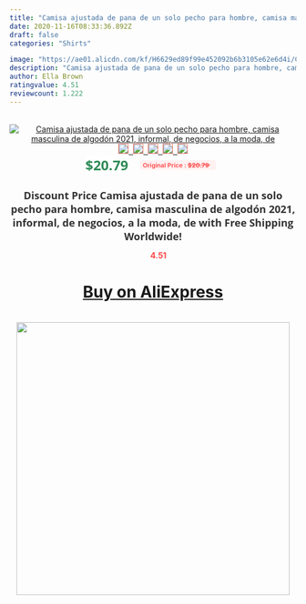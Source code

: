 ```yaml
---
title: "Camisa ajustada de pana de un solo pecho para hombre, camisa masculina de algodón 2021, informal, de negocios, a la moda, de"
date: 2020-11-16T08:33:36.892Z
draft: false
categories: "Shirts"

image: "https://ae01.alicdn.com/kf/H6629ed89f99e452092b6b3105e62e6d4i/Camisa-ajustada-de-pana-de-un-solo-pecho-para-hombre-camisa-masculina-de-algodón-2021-informal.jpg"
description: "Camisa ajustada de pana de un solo pecho para hombre, camisa masculina de algodón 2021, informal, de negocios, a la moda, de"
author: Ella Brown
ratingvalue: 4.51
reviewcount: 1.222
---
```

<br>
<div style="text-align: center;">
<a href="https://s.click.aliexpress.com/e/_9GCUBT" target="_blank" rel="nofollow noopener noreferrer"><img alt="Camisa ajustada de pana de un solo pecho para hombre, camisa masculina de algodón 2021, informal, de negocios, a la moda, de" class="magnifier-image" src="https://ae01.alicdn.com/kf/H6629ed89f99e452092b6b3105e62e6d4i/Camisa-ajustada-de-pana-de-un-solo-pecho-para-hombre-camisa-masculina-de-algodón-2021-informal.jpg_640x640.jpg">
<br>
<img style="border:1px solid salmon" src="https://ae01.alicdn.com/kf/H6629ed89f99e452092b6b3105e62e6d4i/Camisa-ajustada-de-pana-de-un-solo-pecho-para-hombre-camisa-masculina-de-algodón-2021-informal.jpg_120x120.jpg">&nbsp;&nbsp;<img style="border:1px solid salmon" src="https://ae01.alicdn.com/kf/Hc52743276bb34577a5c4a004bd490fb2u/Camisa-ajustada-de-pana-de-un-solo-pecho-para-hombre-camisa-masculina-de-algodón-2021-informal.jpg_120x120.jpg">&nbsp;&nbsp;<img style="border:1px solid salmon" src="https://ae01.alicdn.com/kf/Hd9b237e49e2a4ea3bed62d14c4a940c4q/Camisa-ajustada-de-pana-de-un-solo-pecho-para-hombre-camisa-masculina-de-algodón-2021-informal.jpg_120x120.jpg">&nbsp;&nbsp;<img style="border:1px solid salmon" src="https://ae01.alicdn.com/kf/H27d2990b13fd4285b9f47dc6948af8363/Camisa-ajustada-de-pana-de-un-solo-pecho-para-hombre-camisa-masculina-de-algodón-2021-informal.jpg_120x120.jpg">&nbsp;&nbsp;<img style="border:1px solid salmon" src="https://ae01.alicdn.com/kf/H2e87ddd7802f47eba2065450398d53f80/Camisa-ajustada-de-pana-de-un-solo-pecho-para-hombre-camisa-masculina-de-algodón-2021-informal.jpg_120x120.jpg"></a></div><br0>
<div style="text-align: center;"><span style="background-color: white; border: 0px; box-sizing: border-box; color: seagreen; display: inline-block; font-family: &quot;open sans&quot; , &quot;arial&quot; , &quot;helvetica&quot; , sans-serif , &quot;heiti&quot;; font-size: 24px; font-stretch: inherit; font-weight: 700; line-height: inherit; margin: 0px 10px 0px 0px; padding: 0px; vertical-align: middle;">$20.79 </span>
<span style="background: rgb(255 , 241 , 241); border-radius: 3px; border: 0px; box-sizing: border-box; color: #ff4747; display: inline-block; font-family: inherit; font-size: 12px; font-stretch: inherit; font-style: inherit; font-variant: inherit; font-weight: 600; line-height: inherit; margin: 0px; padding: 2px 5px; transform: scale(0.9); vertical-align: middle;">Original Price : <b style="text-decoration: line-through;">$20.79 </b> &nbsp;&nbsp;</span></div>
<h1 style="color: #333333; display: inline-block; font-family: &quot;open sans&quot; , &quot;arial&quot; , &quot;helvetica&quot; , sans-serif , &quot;heiti&quot;; font-size: 18px; font-stretch: inherit; font-weight: 700; text-align: center;">Discount Price Camisa ajustada de pana de un solo pecho para hombre, camisa masculina de algodón 2021, informal, de negocios, a la moda, de with Free Shipping Worldwide!</h1>
<div style="color: #ff4747; text-align: center;">
<img src="https://4.bp.blogspot.com/-M0ZcTcb-5uY/XleCXlxnR4I/AAAAAAAAAEc/OrjgMkXV1oMQFaCRZj5HQwOCBcu3w1FegCPcBGAYYCw/s1600/star.png" style="height: 15px;">&nbsp;<b>4.51</b></div>
<div class="button_cont" align="center"><a class="buynow_a" href="https://s.click.aliexpress.com/e/_9GCUBT" target="_blank" rel="nofollow noopener noreferrer"><H1>Buy on AliExpress</H1></a></div><br>
<div class="separator" style="clear: both; text-align: center;">
<img src="https://lh3.googleusercontent.com/-pTy5HemUv9M/XlePHvY0dAI/AAAAAAAAAE4/0nX5iRUoIWY8eMW9Dpxeirr157OZliDIgCLcBGAsYHQ/s1600/badge.gif" width="480">
</div>
